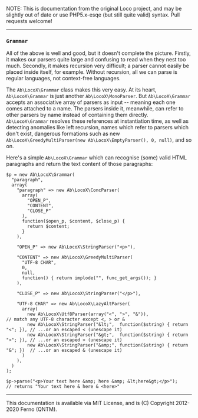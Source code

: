 
NOTE: This is documentation from the original Loco project, and may be slightly out of date or use PHP5.x-esqe (but still quite valid) syntax.  Pull requests welcome!

-----
### `Grammar`

All of the above is well and good, but it doesn't complete the picture. Firstly, it makes our parsers quite large and confusing to 
read when they nest too much. Secondly, it makes recursion very difficult; a parser cannot easily be placed inside itself, for 
example. Without recursion, all we can parse is regular languages, not context-free languages.

The `Ab\LocoX\Grammar` class makes this very easy. At its heart, `Ab\LocoX\Grammar` is just another `Ab\LocoX\MonoParser`. 
But `Ab\LocoX\Grammar` accepts an associative array of parsers as input -- meaning each one comes attached to a name. The 
parsers inside it, meanwhile, can refer to other parsers by name instead of containing them directly. `Ab\LocoX\Grammar` 
resolves these references at instantiation time, as well as detecting anomalies like left recursion, names which refer to parsers 
which don't exist, dangerous formations such as new `Ab\LocoX\GreedyMultiParser(new Ab\LocoX\EmptyParser(), 0, null)`, and so 
on.

Here's a simple `Ab\LocoX\Grammar` which can recognise (some) valid HTML paragraphs and return the text content of those paragraphs:

    $p = new Ab\LocoX\Grammar(
      "paragraph",
      array(
        "paragraph" => new Ab\LocoX\ConcParser(
          array(
            "OPEN_P",
            "CONTENT",
            "CLOSE_P"
          ),
          function($open_p, $content, $close_p) {
            return $content;
          }
        ),

        "OPEN_P" => new Ab\LocoX\StringParser("<p>"),

        "CONTENT" => new Ab\LocoX\GreedyMultiParser(
          "UTF-8 CHAR",
          0,
          null,
          function() { return implode("", func_get_args()); }
        ),

        "CLOSE_P" => new Ab\LocoX\StringParser("</p>"),

        "UTF-8 CHAR" => new Ab\LocoX\LazyAltParser(
          array(
            new Ab\LocoX\Utf8Parser(array("<", ">", "&")),                         // match any UTF-8 character except <, > or &
            new Ab\LocoX\StringParser("&lt;",  function($string) { return "<"; }), // ...or an escaped < (unescape it)
            new Ab\LocoX\StringParser("&gt;",  function($string) { return ">"; }), // ...or an escaped > (unescape it)
            new Ab\LocoX\StringParser("&amp;", function($string) { return "&"; })  // ...or an escaped & (unescape it)
          )
        ),
      )
    );
  
    $p->parse("<p>Your text here &amp; here &amp; &lt;here&gt;</p>");
    // returns "Your text here & here & <here>"









-----
This documentation is available via MIT License, and is (C) Copyright 2012-2020 Ferno (QNTM).

